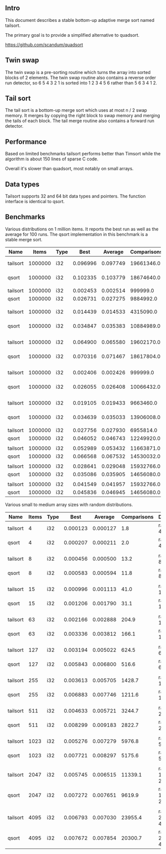 Intro
-----

This document describes a stable bottom-up adaptive merge sort named tailsort.

The primary goal is to provide a simplified alternative to quadsort.

https://github.com/scandum/quadsort

Twin swap
---------
The twin swap is a pre-sorting routine which turns the array into sorted blocks
of 2 elements. The twin swap routine also contains a reverse order run
detector, so 6 5 4 3 2 1 is sorted into 1 2 3 4 5 6 rather than 5 6 3 4 1 2.

Tail sort
---------
The tail sort is a bottom-up merge sort which uses at most n / 2 swap memory.
It merges by copying the right block to swap memory and merging the tails
of each block. The tail merge routine also contains a forward run detector.

Performance
-----------
Based on limited benchmarks tailsort performs better than Timsort while the
algorithm is about 150 lines of sparse C code.

Overall it's slower than quadsort, most notably on small arrays.

Data types
----------
Tailsort supports 32 and 64 bit data types and pointers. The function interface
is identical to qsort.

Benchmarks
----------

Various distributions on 1 million items. It reports the best run as well as the
average for 100 runs. The qsort implementation in this benchmark is a stable merge
sort.

|      Name |    Items | Type |     Best |  Average | Comparisons |     Distribution |
| --------- | -------- | ---- | -------- | -------- | ----------- | ---------------- |
|  tailsort |  1000000 |  i32 | 0.096996 | 0.097749 |  19661346.0 |     random order |
|     qsort |  1000000 |  i32 | 0.102335 | 0.103779 |  18674640.0 |     random order |
|           |          |      |          |          |             |                  |
|  tailsort |  1000000 |  i32 | 0.002453 | 0.002514 |    999999.0 |        ascending |
|     qsort |  1000000 |  i32 | 0.026731 | 0.027275 |   9884992.0 |        ascending |
|           |          |      |          |          |             |                  |
|  tailsort |  1000000 |  i32 | 0.014439 | 0.014533 |   4315090.0 |    ascending saw |
|     qsort |  1000000 |  i32 | 0.034847 | 0.035383 |  10884989.0 |    ascending saw |
|           |          |      |          |          |             |                  |
|  tailsort |  1000000 |  i32 | 0.064900 | 0.065580 |  19602170.0 |    generic order |
|     qsort |  1000000 |  i32 | 0.070316 | 0.071467 |  18617804.0 |    generic order |
|           |          |      |          |          |             |                  |
|  tailsort |  1000000 |  i32 | 0.002406 | 0.002426 |    999999.0 | descending order |
|     qsort |  1000000 |  i32 | 0.026055 | 0.026408 |  10066432.0 | descending order |
|           |          |      |          |          |             |                  |
|  tailsort |  1000000 |  i32 | 0.019105 | 0.019433 |   9663460.0 |   descending saw |
|     qsort |  1000000 |  i32 | 0.034639 | 0.035033 |  13906008.0 |   descending saw |
|           |          |      |          |          |             |                  |
|  tailsort |  1000000 |  i32 | 0.027756 | 0.027930 |   6955814.0 |      random tail |
|     qsort |  1000000 |  i32 | 0.046052 | 0.046743 |  12249920.0 |      random tail |
|           |          |      |          |          |             |                  |
|  tailsort |  1000000 |  i32 | 0.052989 | 0.053432 |  11663871.0 |      random half |
|     qsort |  1000000 |  i32 | 0.066568 | 0.067532 |  14530032.0 |      random half |
|           |          |      |          |          |             |                  |
|  tailsort |  1000000 |  i32 | 0.028641 | 0.029048 |  15932766.0 |       wave order |
|     qsort |  1000000 |  i32 | 0.035086 | 0.035905 |  14656080.0 |       wave order |
|           |          |      |          |          |             |                  |
|  tailsort |  1000000 |  i32 | 0.041549 | 0.041957 |  15932766.0 |           stable |
|     qsort |  1000000 |  i32 | 0.045836 | 0.046945 |  14656080.0 |           stable |

Various small to medium array sizes with random distributions.

|      Name |    Items | Type |     Best |  Average | Comparisons |     Distribution |
| --------- | -------- | ---- | -------- | -------- | ----------- | ---------------- |
|  tailsort |        4 |  i32 | 0.000123 | 0.000127 |         1.8 |       random 1-4 |
|     qsort |        4 |  i32 | 0.000207 | 0.000211 |         2.0 |       random 1-4 |
|           |          |      |          |          |             |                  |
|  tailsort |        8 |  i32 | 0.000456 | 0.000500 |        13.2 |       random 5-8 |
|     qsort |        8 |  i32 | 0.000583 | 0.000594 |        11.8 |       random 5-8 |
|           |          |      |          |          |             |                  |
|  tailsort |       15 |  i32 | 0.000996 | 0.001113 |        41.0 |      random 9-15 |
|     qsort |       15 |  i32 | 0.001206 | 0.001790 |        31.1 |      random 9-15 |
|           |          |      |          |          |             |                  |
|  tailsort |       63 |  i32 | 0.002166 | 0.002888 |       204.9 |     random 16-63 |
|     qsort |       63 |  i32 | 0.003336 | 0.003812 |       166.1 |     random 16-63 |
|           |          |      |          |          |             |                  |
|  tailsort |      127 |  i32 | 0.003194 | 0.005022 |       624.5 |    random 64-127 |
|     qsort |      127 |  i32 | 0.005843 | 0.006800 |       516.6 |    random 64-127 |
|           |          |      |          |          |             |                  |
|  tailsort |      255 |  i32 | 0.003613 | 0.005705 |      1428.7 |   random 128-255 |
|     qsort |      255 |  i32 | 0.006883 | 0.007746 |      1211.6 |   random 128-255 |
|           |          |      |          |          |             |                  |
|  tailsort |      511 |  i32 | 0.004633 | 0.005721 |      3244.7 |   random 256-511 |
|     qsort |      511 |  i32 | 0.008299 | 0.009183 |      2822.7 |   random 256-511 |
|           |          |      |          |          |             |                  |
|  tailsort |     1023 |  i32 | 0.005276 | 0.007279 |      5976.8 |  random 512-1023 |
|     qsort |     1023 |  i32 | 0.007721 | 0.008297 |      5175.6 |  random 512-1023 |
|           |          |      |          |          |             |                  |
|  tailsort |     2047 |  i32 | 0.005745 | 0.006515 |     11339.1 | random 1024-2047 |
|     qsort |     2047 |  i32 | 0.007272 | 0.007651 |      9619.9 | random 1024-2047 |
|           |          |      |          |          |             |                  |
|  tailsort |     4095 |  i32 | 0.006793 | 0.007030 |     23955.4 | random 2048-4095 |
|     qsort |     4095 |  i32 | 0.007672 | 0.007854 |     20300.7 | random 2048-4095 |

